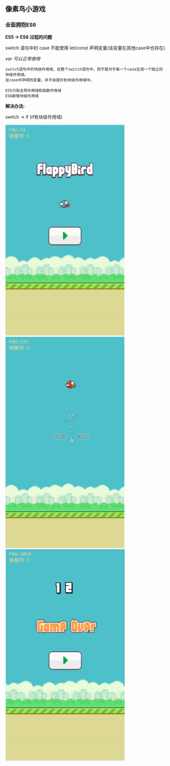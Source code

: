 <!--
 * @Description: In User Settings Edit
 * @Author: your name
 * @Date: 2019-10-14 18:35:56
 * @LastEditTime: 2019-10-17 17:54:30
 * @LastEditors: Please set LastEditors
 -->

## 像素鸟小游戏

### 全面拥抱ES6
**ES5 -> ES6 过程的问题**

switch 语句中的 case 不能使用 let/const 声明变量(该变量在其他case中也存在)

*var 可以正常使用* 
 

``` 
switch语句中的块级作用域，在整个switch语句中，而不是对于每一个case生成一个独立的块级作用域。
在case中声明的变量，并不会提升到块级作用域中。

ES5只有全局作用域和函数作用域
ES6新增块级作用域
```


**解决办法:**

switch -> if (if有块级作用域)

![](https://github.com/WuLianN/flappy-bird/blob/master/githubImg/bird.png)
![](https://github.com/WuLianN/flappy-bird/blob/master/githubImg/bird1.png)
![](https://github.com/WuLianN/flappy-bird/blob/master/githubImg/bird2.png)

